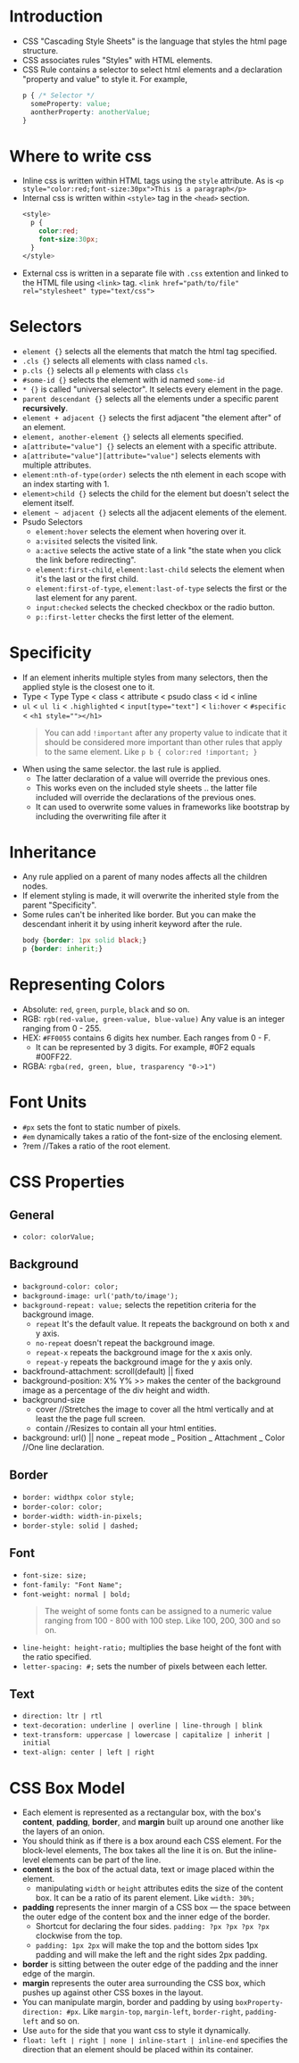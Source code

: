 # Introduction
- CSS "Cascading Style Sheets" is the language that styles the html page structure.
- CSS associates rules "Styles" with HTML elements.
- CSS Rule contains a selector to select html elements and a declaration "property and value" to style it. For example,
  ```css
  p { /* Selector */
    someProperty: value;
    aontherProperty: anotherValue;
  }
  ```
# Where to write css
- Inline css is written within HTML tags using the ```style``` attribute. As is ```<p style="color:red;font-size:30px">This is a paragraph</p>```
- Internal css is written within ```<style>``` tag in the ```<head>``` section.
  ```css
  <style>
    p {
      color:red;
      font-size:30px;
    }            
  </style>
  ```
- External css is written in a separate file with ```.css``` extention and linked to the HTML file using ```<link>``` tag. ```<link href="path/to/file" rel="stylesheet" type="text/css">```

# Selectors
- ```element {}``` selects all the elements that match the html tag specified.
- ```.cls {}``` selects all elements with class named ```cls```.
- ```p.cls {}``` selects all ```p``` elements with class ```cls```
- ```#some-id {}``` selects the element with id named ```some-id```
- ```* {}``` is called "universal selector". It selects every element in the page.
- ```parent descendant {}``` selects all the elements under a specific parent __recursively__.
- ```element + adjacent {}``` selects the first adjacent "the element after" of an element.
- ```element, another-element {}``` selects all elements specified.
- ```a[attribute="value"] {}``` selects an element with a specific attribute.
- ```a[attribute="value"][attribute="value"]``` selects elements with multiple attributes.
- ```element:nth-of-type(order)``` selects the nth element in each scope  with an index starting with 1.
- ```element>child {}``` selects the child for the element but doesn't select the element itself.
- ```element ~ adjacent {}``` selects all the adjacent elements of the element.
- Psudo Selectors 
  - ```element:hover``` selects the element when hovering over it.
  - ```a:visited``` selects the visited link.
  - ```a:active``` selects the active state of a link "the state when you click the link before redirecting".
  - ```element:first-child```, ```element:last-child``` selects the element when it's the last or the first child.
  - ```element:first-of-type```, ```element:last-of-type``` selects the first or the last element for any parent.
  - ```input:checked``` selects the checked checkbox or the radio button.
  - ```p::first-letter``` checks the first letter of the element.

# Specificity
- If an element inherits multiple styles from many selectors, then the applied style is the closest one to it.
- Type < Type Type < class < attribute < psudo class < id < inline
- ```ul``` < ```ul li``` < ```.highlighted``` < ```input[type="text"]``` < ```li:hover``` < ```#specific``` < ```<h1 style=""></h1>```
  > You can add ```!important``` after any property value to indicate that it should be considered more important than other rules that apply to the same element. Like ```p b { color:red !important; }```
- When using the same selector. the last rule is applied.
  - The latter declaration of a value will override the previous ones.
  - This works even on the included style sheets .. the latter file included will override the declarations of the previous ones. 
  - It can used to overwrite some values in frameworks like bootstrap by including the overwriting file after it

# Inheritance
- Any rule applied on a parent of many nodes affects all the children nodes.
- If element styling is made, it will overwrite the inherited style from the parent "Specificity".
- Some rules can't be inherited like border. But you can make the descendant inherit it by using inherit keyword after the rule.
  ```css
  body {border: 1px solid black;}
  p {border: inherit;}
  ```

# Representing Colors
- Absolute: ```red```, ```green```, ```purple```, ```black``` and so on.
- RGB: ```rgb(red-value, green-value, blue-value)``` Any value is an integer ranging from 0 - 255.
- HEX: ```#FF0055``` contains 6 digits hex number. Each ranges from 0 - F.
  - It can be represented by 3 digits. For example, #0F2 equals #00FF22. 
- RGBA: ```rgba(red, green, blue, trasparency "0->1")```

# Font Units
- ```#px``` sets the font to static number of pixels.
- ```#em``` dynamically takes a ratio of the font-size of the enclosing element.
- ?rem //Takes a ratio of the root element.

# CSS Properties
## General
- ```color: colorValue;```

## Background
- ```background-color: color;```
- ```background-image: url('path/to/image');```
- ```background-repeat: value;``` selects the repetition criteria for the background image.
  - ```repeat``` It's the default value. It repeats the background on both x and y axis. 
  - ```no-repeat``` doesn't repeat the background image.
  - ```repeat-x``` repeats the background image for the x axis only.
  - ```repeat-y``` repeats the background image for the y axis only.
- backfround-attachment: scroll(default) || fixed
- background-position: X% Y% >> makes the center of the background image as a percentage of the div height and width.
- background-size
  - cover //Stretches the image to cover all the html vertically and at least the the page full screen. 
  - contain //Resizes to contain all your html entities.
- background: url() || none _ repeat mode _ Position _ Attachment _ Color //One line declaration.

## Border
- ```border: widthpx color style;```
- ```border-color: color;```
- ```border-width: width-in-pixels;```
- ```border-style: solid | dashed;```

## Font
- ```font-size: size;```
- ```font-family: "Font Name";```
- ```font-weight: normal | bold;```
  > The weight of some fonts can be assigned to a numeric value ranging from 100 - 800 with 100 step. Like 100, 200, 300 and so on.
- ```line-height: height-ratio;``` multiplies the base height of the font with the ratio specified.
- ```letter-spacing: #;``` sets the number of pixels between each letter.

## Text
- ```direction: ltr | rtl```
- ```text-decoration: underline | overline | line-through | blink```
- ```text-transform: uppercase | lowercase | capitalize | inherit | initial```
- ```text-align: center | left | right```
  
# CSS Box Model
- Each element is represented as a rectangular box, with the box's __content__, __padding__, __border__, and __margin__ built up around one another like the layers of an onion.
- You should think as if there is a box around each CSS element. For the block-level elements, The box takes all the line it is on. But the inline-level elements can be part of the line.
- __content__ is the box of the actual data, text or image placed within the element.
  - manipulating ```width``` or ```height``` attributes edits the size of the content box. It can be a ratio of its parent element. Like ```width: 30%;```
- __padding__ represents the inner margin of a CSS box — the space between the outer edge of the content box and the inner edge of the border. 
  - Shortcut for declaring the four sides. ```padding: ?px ?px ?px ?px``` clockwise from the top.
  - ```padding: 1px 2px``` will make the top and the bottom sides 1px padding and will make the left and the right sides 2px padding.
- __border__ is sitting between the outer edge of the padding and the inner edge of the margin.
- __margin__ represents the outer area surrounding the CSS box, which pushes up against other CSS boxes in the layout.
- You can manipulate margin, border and padding by using ```boxProperty-direction: #px```. Like ```margin-top```, ```margin-left```, ```border-right```, ```padding-left``` and so on.
- Use ```auto``` for the side that you want css to style it dynamically.
- ```float: left | right | none | inline-start | inline-end``` specifies the direction that an element should be placed within its container.